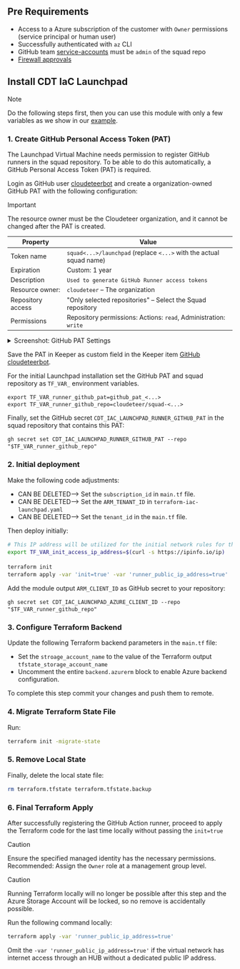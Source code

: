 ## Pre Requirements

- Access to a Azure subscription of the customer with `Owner` permissions (service principal or human user)
- Successfully authenticated with `az` CLI
- GitHub team [service-accounts](https://github.com/orgs/cloudeteer/teams/service-accounts) must be `admin` of the squad repo
- [Firewall approvals](./docs/firewall-approvals.md)

## Install CDT IaC Launchpad

> [!NOTE]
> Do the following steps first, then you can use this module with only a few variables as we show in our [example](https://github.com/cloudeteer/terraform-azurerm-launchpad/blob/main/examples/usage/main.tf).

### 1. Create GitHub Personal Access Token (PAT)

The Launchpad Virtual Machine needs permission to register GitHub runners in the squad repository. To be able to do this automatically, a GitHub Personal Access Token (PAT) is required.

Login as GitHub user [cloudeteerbot](https://keepersecurity.eu/vault/#detail/4y33tgsK_Yuv8mJUXDUPrQ) and create a organization-owned GitHub PAT with the following configuration:

> [!IMPORTANT]
> The resource owner must be the Cloudeteer organization, and it cannot be changed after the PAT is created.

| Property          | Value                                                               |
|-------------------|---------------------------------------------------------------------|
| Token name        | `squad<...>/launchpad` (replace `<...>` with the actual squad name) |
| Expiration        | Custom: 1 year                                                      |
| Description       | `Used to generate GitHub Runner access tokens`                      |
| Resource owner:   | `cloudeteer` – The organization                                     |
| Repository access | "Only selected repositories" – Select the Squad repository          |
| Permissions       | Repository permissions: Actions: `read`, Administration: `write`    |

<details>
<summary>Screenshot: GitHub PAT Settings</summary>

![Screenshot: GitHub PAT Settings](images/github-pat-settings.png)
</details>

Save the PAT in Keeper as custom field in the Keeper item [GitHub cloudeteerbot](https://keepersecurity.eu/vault/#detail/4y33tgsK_Yuv8mJUXDUPrQ).

For the initial Launchpad installation set the GitHub PAT and squad repository as `TF_VAR_` environment variables.

```shell
export TF_VAR_runner_github_pat=github_pat_<...>
export TF_VAR_runner_github_repo=cloudeteer/squad-<...>
```

Finally, set the GitHub secret `CDT_IAC_LAUNCHPAD_RUNNER_GITHUB_PAT` in the squad repository that contains this PAT:

```shell
gh secret set CDT_IAC_LAUNCHPAD_RUNNER_GITHUB_PAT --repo "$TF_VAR_runner_github_repo"
```

### 2. Initial deployment

Make the following code adjustments:

- CAN BE DELETED--> Set the `subscription_id` in `main.tf` file.
- CAN BE DELETED--> Set the `ARM_TENANT_ID` in `terraform-iac-launchpad.yaml`
- CAN BE DELETED--> Set the `tenant_id` in the `main.tf` file.

Then deploy initially:

```sh
# This IP address will be utilized for the initial network rules for the storage account and key vault.
export TF_VAR_init_access_ip_address=$(curl -s https://ipinfo.io/ip)

terraform init
terraform apply -var 'init=true' -var 'runner_public_ip_address=true'
```

Add the module output `ARM_CLIENT_ID` as GitHub secret to your repository:

```shell
gh secret set CDT_IAC_LAUNCHPAD_AZURE_CLIENT_ID --repo "$TF_VAR_runner_github_repo"
```

### 3. Configure Terraform Backend

Update the following Terraform backend parameters in the `main.tf` file:

- Set the `stroage_account_name` to the value of the Terraform output `tfstate_storage_account_name`
- Uncomment the entire `backend.azurerm` block to enable Azure backend configuration.

To complete this step commit your changes and push them to remote.

### 4. Migrate Terraform State File

Run:

```sh
terraform init -migrate-state
```

### 5. Remove Local State

Finally, delete the local state file:

```sh
rm terraform.tfstate terraform.tfstate.backup
```

### 6. Final Terraform Apply

After successfully registering the GitHub Action runner, proceed to apply the Terraform code for the last time locally without passing the `init=true`

> [!CAUTION]
> Ensure the specified managed identity has the necessary permissions. Recommended: Assign the `Owner` role at a management group level.

> [!CAUTION]
> Running Terraform locally will no longer be possible after this step and the Azure Storage Account will be locked, so no remove is accidentally possible.

Run the following command locally:

```sh
terraform apply -var 'runner_public_ip_address=true'
```

Omit the `-var 'runner_public_ip_address=true'` if the virtual network has internet access through an HUB without a dedicated public IP address.
